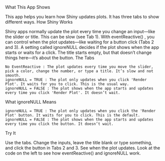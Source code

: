 
What This App Shows

This app helps you learn how Shiny updates plots. It has three tabs to show different ways.
How Shiny Works

Shiny apps normally update the plot every time you change an input—like the slider or title. This can be slow (see Tab 1). With eventReactive() , you can control when the plot updates—like waiting for a button click (Tabs 2 and 3). A setting called ignoreNULL decides if the plot shows when the app starts or waits for a click. The title starts empty, but that doesn’t change things here—it’s about the button.
The Tabs

    No EventReactive : The plot updates every time you move the slider, pick a color, change the number, or type a title. It’s slow and not smooth.
    ignoreNULL = TRUE : The plot only updates when you click 'Render Plot'. It waits for you to click. This is the usual way.
    ignoreNULL = FALSE : The plot shows when the app starts and updates every time you click 'Render Plot'. It doesn’t wait.

What ignoreNULL Means

    ignoreNULL = TRUE : The plot only updates when you click the 'Render Plot' button. It waits for you to click. This is the default.
    ignoreNULL = FALSE : The plot shows when the app starts and updates every time you click the button. It doesn’t wait.

Try It

Use the tabs. Change the inputs, leave the title blank or type something, and click the button in Tabs 2 and 3. See when the plot updates. Look at the code on the left to see how eventReactive() and ignoreNULL work.
